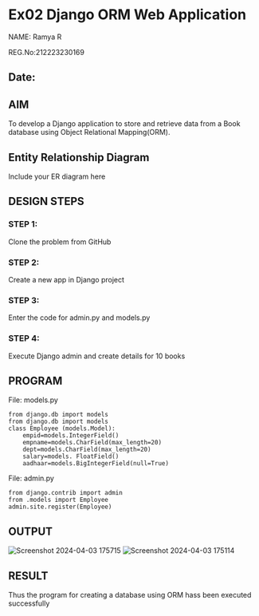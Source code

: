# Ex02 Django ORM Web Application
NAME: Ramya R

REG.No:212223230169
## Date: 
## AIM
To develop a Django application to store and retrieve data from a Book database using Object Relational Mapping(ORM).
## Entity Relationship Diagram
Include your ER diagram here

## DESIGN STEPS
### STEP 1:
Clone the problem from GitHub
### STEP 2:
Create a new app in Django project
### STEP 3:
Enter the code for admin.py and models.py
### STEP 4:
Execute Django admin and create details for 10 books
## PROGRAM
File: models.py
```
from django.db import models
from django.db import models
class Employee (models.Model):
    empid=models.IntegerField()
    empname=models.CharField(max_length=20) 
    dept=models.CharField(max_length=20)
    salary=models. FloatField()
    aadhaar=models.BigIntegerField(null=True)
```
File: admin.py
```
from django.contrib import admin
from .models import Employee
admin.site.register(Employee)
```
## OUTPUT
![Screenshot 2024-04-03 175715](https://github.com/ramya23000505/ORM/assets/149370791/5847ce7f-91a2-45cf-bba3-69331a1d3d2c)
![Screenshot 2024-04-03 175114](https://github.com/ramya23000505/ORM/assets/149370791/cc1b7ae2-e329-4046-aa7d-97f0d912d18a)

## RESULT
Thus the program for creating a database using ORM hass been executed successfully

